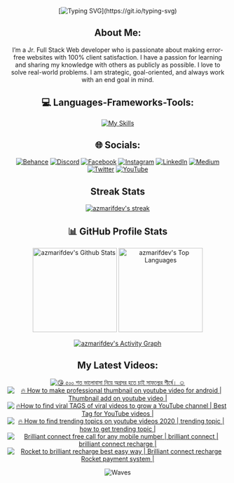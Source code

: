 <div align="center">

[![Typing SVG](https://readme-typing-svg.herokuapp.com?font=Righteous&size=30&duration=4000&pause=1000&center=true&vCenter=true&width=500&height=70&lines=Hi+there%2C+I'm+A.Z.M.+Arif;A+JavaScript+enthusiast.)](https://git.io/typing-svg)

## About Me:

I’m a Jr. Full Stack Web developer who is passionate about making error-free websites with 100% client satisfaction. I have a passion for learning and sharing my knowledge with others as publicly as possible. I love to solve real-world problems. I am strategic, goal-oriented, and always work with an end goal in mind.


## 💻 Languages-Frameworks-Tools:

<p align="center">
  
[![My Skills](https://skillicons.dev/icons?i=js,ts,nodejs,expressjs,mongodb,mysql,php,py,c,cpp,kotlin,flutter,dart,wordpress,nextjs,nestjs,react,svelte,redux,graphql,prisma,postgres,jest,html,css,sass,tailwind,mui,bootstrap,windicss,emotion,threejs,git,github,netlify,vercel,firebase,heroku,aws,nginx,figma,linux,docker,androidstudio,postman,vite,bash,vscode,vim,neovim&perline=10)](https://skillicons.dev)

</p>

## 🌐 Socials:

[![Behance](https://img.shields.io/badge/Behance-1769ff?logo=behance&logoColor=white)](https://behance.net/azmarifdev) [![Discord](https://img.shields.io/badge/Discord-%237289DA.svg?logo=discord&logoColor=white)](https://discord.gg/PM8SWkRBBn) [![Facebook](https://img.shields.io/badge/Facebook-%231877F2.svg?logo=Facebook&logoColor=white)](https://facebook.com/azmarifdev) [![Instagram](https://img.shields.io/badge/Instagram-%23E4405F.svg?logo=Instagram&logoColor=white)](https://instagram.com/azmarifdev) [![LinkedIn](https://img.shields.io/badge/LinkedIn-%230077B5.svg?logo=linkedin&logoColor=white)](https://linkedin.com/in/azmarifdev) [![Medium](https://img.shields.io/badge/Medium-12100E?logo=medium&logoColor=white)](https://medium.com/@azmarifdev) [![Twitter](https://img.shields.io/badge/Twitter-%231DA1F2.svg?logo=Twitter&logoColor=white)](https://twitter.com/azmarifdev) [![YouTube](https://img.shields.io/badge/YouTube-%23FF0000.svg?logo=YouTube&logoColor=white)](https://youtube.com/@azmarifdev)


## Streak Stats
  <p>
    <a href="https://github.com/azmarifdev/github-readme-streak-stats">
      <img title="🔥 Get streak stats for your profile at git.io/streak-stats" alt="azmarifdev's streak" src="https://streak-stats.demolab.com/?user=azmarifdev&theme=monokai-metallian&hide_border=true"/>
    </a>
  </p>

## 📊 GitHub Profile Stats

  <a href="https://github.com/azmarifdev/github-readme-stats"><img alt="azmarifdev's Github Stats" src="https://denvercoder1-github-readme-stats.vercel.app/api/?username=azmarifdev&show_icons=true&include_all_commits=true&count_private=true&theme=react&hide_border=true&bg_color=1F222E&title_color=F85D7F&icon_color=F8D866" height="192px"/></a>
  <a href="https://github.com/azmarifdev/github-readme-stats"><img alt="azmarifdev's Top Languages" src="https://denvercoder1-github-readme-stats.vercel.app/api/top-langs/?username=azmarifdev&langs_count=8&layout=compact&theme=react&hide_border=true&bg_color=1F222E&title_color=F85D7F&icon_color=F8D866&hide=Jupyter%20Notebook,Roff" height="192px"/></a>
  <br/>

<a href="https://github.com/azmarifdev/github-readme-activity-graph"><img alt="azmarifdev's Activity Graph" src="https://github-readme-activity-graph.vercel.app/graph/?username=azmarifdev&bg_color=1F222E&color=F8D866&line=F85D7F&point=FFFFFF&hide_border=true" /></a>

## My Latest Videos:

<!-- BEGIN YOUTUBE-CARDS -->
[![😘 ৫০০ শত ভালোবাসা নিয়ে অগ্রসর হতে চাই সাফল্যের শীর্ষে। ☺](https://ytcards.demolab.com/?id=fye_GEaTS2Q&title=%F0%9F%98%98+%E0%A7%AB%E0%A7%A6%E0%A7%A6+%E0%A6%B6%E0%A6%A4+%E0%A6%AD%E0%A6%BE%E0%A6%B2%E0%A7%8B%E0%A6%AC%E0%A6%BE%E0%A6%B8%E0%A6%BE+%E0%A6%A8%E0%A6%BF%E0%A7%9F%E0%A7%87+%E0%A6%85%E0%A6%97%E0%A7%8D%E0%A6%B0%E0%A6%B8%E0%A6%B0+%E0%A6%B9%E0%A6%A4%E0%A7%87+%E0%A6%9A%E0%A6%BE%E0%A6%87+%E0%A6%B8%E0%A6%BE%E0%A6%AB%E0%A6%B2%E0%A7%8D%E0%A6%AF%E0%A7%87%E0%A6%B0+%E0%A6%B6%E0%A7%80%E0%A6%B0%E0%A7%8D%E0%A6%B7%E0%A7%87%E0%A5%A4+%E2%98%BA&lang=en&timestamp=1603612811&background_color=%230d1117&title_color=%23ffffff&stats_color=%23dedede&max_title_lines=1&width=250&border_radius=5&duration=95 "😘 ৫০০ শত ভালোবাসা নিয়ে অগ্রসর হতে চাই সাফল্যের শীর্ষে। ☺")](https://www.youtube.com/watch?v=fye_GEaTS2Q)
[![🔥 How to make professional thumbnail on youtube video for android | Thumbnail add on youtube video |](https://ytcards.demolab.com/?id=RUh2ormQBsg&title=%F0%9F%94%A5+How+to+make+professional+thumbnail+on+youtube+video+for+android+%7C+Thumbnail+add+on+youtube+video+%7C&lang=en&timestamp=1602853428&background_color=%230d1117&title_color=%23ffffff&stats_color=%23dedede&max_title_lines=1&width=250&border_radius=5&duration=508 "🔥 How to make professional thumbnail on youtube video for android | Thumbnail add on youtube video |")](https://www.youtube.com/watch?v=RUh2ormQBsg)
[![🔥How to find viral TAGS of viral videos to grow a YouTube channel | Best Tag for YouTube videos |](https://ytcards.demolab.com/?id=AiVDGq1E-78&title=%F0%9F%94%A5How+to+find+viral+TAGS+of+viral+videos+to+grow+a+YouTube+channel+%7C+Best+Tag+for+YouTube+videos+%7C&lang=en&timestamp=1601212310&background_color=%230d1117&title_color=%23ffffff&stats_color=%23dedede&max_title_lines=1&width=250&border_radius=5&duration=204 "🔥How to find viral TAGS of viral videos to grow a YouTube channel | Best Tag for YouTube videos |")](https://www.youtube.com/watch?v=AiVDGq1E-78)
[![🔥 How to find trending topics on youtube videos 2020 | trending topic | how to get trending topic |](https://ytcards.demolab.com/?id=ZyOwu8do0Ug&title=%F0%9F%94%A5+How+to+find+trending+topics+on+youtube+videos+2020+%7C+trending+topic+%7C+how+to+get+trending+topic+%7C&lang=en&timestamp=1600088884&background_color=%230d1117&title_color=%23ffffff&stats_color=%23dedede&max_title_lines=1&width=250&border_radius=5&duration=205 "🔥 How to find trending topics on youtube videos 2020 | trending topic | how to get trending topic |")](https://www.youtube.com/watch?v=ZyOwu8do0Ug)
[![Brilliant connect free call for any mobile number | brilliant connect | brilliant connect recharge |](https://ytcards.demolab.com/?id=67sYTSIbXpc&title=Brilliant+connect+free+call+for+any+mobile+number+%7C+brilliant+connect+%7C+brilliant+connect+recharge+%7C&lang=en&timestamp=1597284043&background_color=%230d1117&title_color=%23ffffff&stats_color=%23dedede&max_title_lines=1&width=250&border_radius=5&duration=336 "Brilliant connect free call for any mobile number | brilliant connect | brilliant connect recharge |")](https://www.youtube.com/watch?v=67sYTSIbXpc)
[![Rocket to brilliant recharge best easy way | Brilliant connect recharge Rocket payment system |](https://ytcards.demolab.com/?id=xL8F00I2uNg&title=Rocket+to+brilliant+recharge+best+easy+way+%7C+Brilliant+connect+recharge+Rocket+payment+system+%7C&lang=en&timestamp=1597284025&background_color=%230d1117&title_color=%23ffffff&stats_color=%23dedede&max_title_lines=1&width=250&border_radius=5&duration=157 "Rocket to brilliant recharge best easy way | Brilliant connect recharge Rocket payment system |")](https://www.youtube.com/watch?v=xL8F00I2uNg)
<!-- END YOUTUBE-CARDS -->

![Waves](https://raw.githubusercontent.com/shakilahmedatik/shakilahmedatik/36f6082eed9388f5965d96f2fbc917a2cb888c89/wave.svg)


</div>
